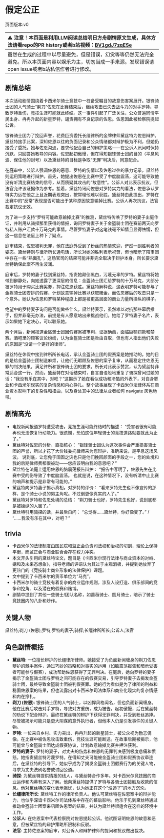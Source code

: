 # 假定公正
页面版本:v0
 

| :warning: 注意！本页面是利用LLM阅读总结明日方舟剧情原文生成，具体方法请看repo的PR history或者b站视频：[BV1gdJ7zqESe](https://www.bilibili.com/video/BV1gdJ7zqESe/)         |
|:----------------------------|
| 虽然在生成的过程中以尽量避免，但是错误，幻觉等等仍然无法完全避免。所以本页面内容以娱乐为主，切勿当成一手来源。发现错误请open issue或者b站私信作者进行修改。|



## 剧情总结
本次活动剧情围绕着卡西米尔骑士竞技中一桩备受瞩目的故意伤害案展开。银锋骑士团的人气骑士“剃刀”佐恩在比赛结束后，继续攻击已失去战斗力的对手罗特，导致罗特重伤，竞技生涯可能就此终结。这一事件引起了广泛关注，公众普遍同情平民出身、冉冉升起的新星罗特，谴责拥有不良记录的佐恩。佐恩因此被检察院提起公诉。

银锋骑士团为了挽回声誉，花费巨资委托长缰律所的金牌律师黛丝特为佐恩辩护。黛丝特接手此案，深知佐恩以往的负面记录和公众情绪都对辩护极为不利，但她仍接受了委托。她与佐恩沟通，要求他配合自己的辩护策略——在公诉人讯问时保持沉默，只回答她教导的内容。佐恩起初傲慢，但在得知银锋骑士团的目的（平息风波、保住他的封号）以及黛丝特的目标是争取“无罪”判决后，同意配合。

在庭审中，公诉人强调佐恩的恶意、罗特的伤情以及佐恩过往的暴力记录。黛丝特则运用策略进行辩护。首先，她提出佐恩在比赛中受了中度脑震荡，这可能导致他没有听清比赛结束的信号，从而质疑其攻击的“故意性”。公诉人对此表示抗议，但法官允许该证据作为参考。接着，黛丝特讯问佐恩对罗特实力的看法，佐恩承认罗特实力远在他之上且近期表现突出，按常理他难以获胜。黛丝特由此提出，罗特在比赛中的“反常”表现是否可能出于某种原因故意输掉比赛。公诉人再次抗议，法官裁定抗议无效。

为了进一步支持“罗特可能故意输掉比赛”的推测，黛丝特传唤了罗特的妻子出庭作证，并利用从骑探那里获得的情报，询问罗特妻子关于金盔骑士团在赛前两天向罗特私人账户汇款十万马克的事情。尽管罗特妻子对这笔钱毫不知情且显得怯懦，但这一信息在法庭上种下了疑点。

庭审结束，佐恩被判无罪，他在法庭外受到了粉丝的热情欢迎，俨然一副胜利者的姿态。黛丝特则与律所所长通电话，所长对她的胜利表示祝贺，但也暗示了陪审团中存在一些“熟面孔”，这场官司的结果可能并非完全取决于辩护本身。所长要求黛丝特确保此案不再生波澜。

庭审后，罗特的妻子找到黛丝特，指责她颠倒黑白，污蔑无辜的罗特。黛丝特将她带到僻静处，向她透露了更深层的信息：金盔骑士团汇给罗特的十万马克，大部分被罗特用于购买比赛奖券，押注佐恩获胜。黛丝特解释说，这表明罗特可能参与了金盔骑士团安排的假赛，计划故意输掉比赛以获取赌金，而佐恩赛后的攻击只是一个意外。她认为佐恩和罗特某种程度上都是被更高层面的商业力量所操纵的棋子。

绝望中的罗特妻子询问是否能做些什么。黛丝特表示，虽然难以对抗那些幕后推手，但并非毫无办法，前提是有人愿意站出来挑战他们。她给了罗特妻子名片，表示如果她下定决心，可以联系她。

两个月后，新闻报道金盔骑士团因假赛案被审判，证据确凿，面临巨额罚款和禁赛。酒吧里的顾客议论纷纷，认为金盔骑士团是咎由自取，但也有人指出他们失败的原因是“没请一个更好的律师”。

黛丝特在休假中接到律所所长电话，承认金盔骑士团的假赛案是她推动的。她的目的是给金盔骑士团制造麻烦，让他们无暇顾及佐恩的案子复审，从而稳定住佐恩无罪的判决结果，满足律所和银锋骑士团的要求。所长对此表示赞赏，认为黛丝特非常适合这一行。然而，黛丝特在对话结束时，自言自语般地重复了骑探曾问过她的话：“我没有乐在其中，对吧？”这揭示了她在看似成功和冷酷的外表下，对自身职业和卡西米尔现实的复杂情感和内心挣扎。整个故事展现了卡西米尔法律体系在商业资本影响下的复杂性和扭曲，以及身处其中的法律从业者如何 navigate 灰色地带。
## 剧情高光
*   电视新闻报道罗特遭受攻击，竞技生涯可能终结时的描述：
    “受害者很有可能再也无法恢复行动能力。很遗憾，恐怕这位年轻骑士的竞技道路就要就此为止了。”
*   黛丝特对佐恩的分析，直指核心：
    “银锋骑士团认为这次事件会严重损害骑士团的声誉，所以才花了大价钱委托律师来为您辩护，准确来说，是平息这场风波。 说到底，让您免于囹圄之灾也只是他们挽回颜面的手段之一，您的处境和我的后期律师费都很被动——您应该明白我的意思吧？”
*   黛丝特在法庭上运用佐恩的脑震荡报告辩护：
    “报告中写明了，佐恩先生在比赛中受的伤导致了中度脑震荡。 也就是说，在这种情况下，没有听清中止比赛的哨声和提示是非常有可能的。”
*   黛丝特向罗特妻子揭示真相，对罗特的评价：
    “看来罗特先生也不像宣传的那样，是个骑士小说的男主角呢。不过倒更像真实的人了。”
*   黛丝特对罗特和佐恩处境的总结：
    “剃刀骑士也好，罗特先生也好，说到底都是被操纵的人罢了。”
*   黛丝特引用骑探的话，并最后自问：
    “总觉得......黛丝特，你好像变了。” / “......我没有乐在其中，对吧？”
## trivia
*   卡西米尔的法律制度由国民院和监正会负责司法权和治权的切割，理论上保持平衡，而监正会与商业联合会存在权力冲突。
*   本文开头引用的黛丝特论文，题目是《卡西米尔现行法律与商业资本的对峙、媾和及未来态想象》，指导老师的评语认为其过于主观消极，并提到她放弃了更热门的《竞技骑士商业形象的法律保护》课题。
*   文中提到了卡西米尔的货币单位为“马克”。
*   卡西米尔的骑士竞技有着复杂的商业运作规则，涉及人设打造、俱乐部间的竞争和挖角、以及潜在的假赛和赌博。
*   剧情中提到了其他一些骑士/团队名称，如蔷薇骑士、圆月骑士，暗示了骑士竞技圈内的八卦和炒作。
## 关键人物
黛丝特;剃刀 (佐恩);罗特;罗特的妻子;骑探;长缰律所所长;公诉人;法官
## 角色剧情概括
-   **黛丝特**: 一位擅长辩护的长缰律所律师。她接受了为负面新闻缠身的剃刀佐恩辩护的棘手案件，通过巧妙的策略和对事实的运用（如脑震荡报告和暗示受害者可能参与假赛），成功帮助佐恩获得了无罪判决。在庭后，她向罗特的妻子揭示了金盔骑士团与罗特之间可能存在的假赛交易，引导罗特妻子去揭发金盔骑士团，最终导致金盔骑士团被判假赛罪。她的行为看似是为了律所的利益和稳固佐恩案的结果，但也流露出对卡西米尔司法体系和商业化现实的复杂情感和内在挣扎。
-   **剃刀 (佐恩)**: 银锋骑士团的人气骑士，以凶悍风格闻名，但也负面新闻缠身。他在比赛后攻击对手罗特，导致对方重伤，成为被告。起初傲慢，后在黛丝特的劝说下配合辩护。最终在黛丝特的辩护下获得无罪判决，并受到粉丝追捧。尽管被揭示可能只是更大阴谋的意外执行者，但他本人仍是引发事件的关键人物。
-   **罗特**: 一位来自乡村、实力突出、冉冉升起的新星骑士，被公众视为励志偶像。在比赛中被佐恩攻击致重伤，竞技生涯可能断送。在故事后期被揭示，他可能曾与金盔骑士团达成假赛协议，计划故意输掉比赛并押注获利。
-   **罗特的妻子**: 罗特的妻子，对丈夫的伤势和佐恩的无罪判决感到极度悲痛和愤怒。她指责黛丝特污蔑罗特。在得知丈夫可能被金盔骑士团和假赛协议牵连后，在黛丝特的引导下，她似乎成为了揭发金盔骑士团假赛行为的关键人物，寻求为丈夫洗刷名誉或讨回公道。
-   **骑探**: 为黛丝特提供情报的线人，与黛丝特合作多年。对卡西米尔竞技圈的商业运作和内幕有深入了解。他向黛丝特提供了罗特与各骑士团接触及收款的信息。他对黛丝特的变化表示担忧，认为她正在这个“烂透了”的地方沉沦。
-   **长缰律所所长**: 黛丝特工作的律所负责人。他认可黛丝特在佐恩案中的辩护能力，也似乎深谙卡西米尔司法体系中存在的幕后影响。他乐于见到黛丝特通过推动金盔骑士团案来巩固佐恩案的结果，并认为黛丝特很适合在这样的环境中工作。
-   **公诉人**: 在佐恩案中代表检察院对佐恩提起公诉。他试图证明佐恩的故意和恶意，但被黛丝特的辩护策略所限制和反驳。
-   **法官**: 主持佐恩案的庭审，对公诉人和辩护律师的提问和抗议做出裁决。